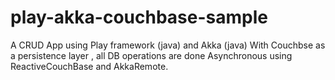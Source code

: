 # play-akka-couchbase-sample
A CRUD App using Play framework (java) and Akka (java) With Couchbse as a persistence layer , all DB operations are done Asynchronous using ReactiveCouchBase and AkkaRemote.
